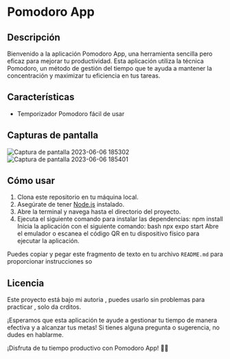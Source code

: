 # Pomodoro App


## Descripción
Bienvenido a la aplicación Pomodoro App, una herramienta sencilla pero eficaz para mejorar tu productividad. Esta aplicación utiliza la técnica Pomodoro, un método de gestión del tiempo que te ayuda a mantener la concentración y maximizar tu eficiencia en tus tareas.

## Características
- Temporizador Pomodoro fácil de usar 

## Capturas de pantalla

![Captura de pantalla 2023-06-06 185302](https://github.com/ThomasCasco/PomoFocus/assets/79951563/5cbc1b20-d23d-43be-bbd4-e41a4c9680f0)
![Captura de pantalla 2023-06-06 185401](https://github.com/ThomasCasco/PomoFocus/assets/79951563/b5c3269b-aab7-4da4-bcb2-7d3b512b4c3c)

## Cómo usar
1. Clona este repositorio en tu máquina local.
2. Asegúrate de tener [Node.js](https://nodejs.org) instalado.
3. Abre la terminal y navega hasta el directorio del proyecto.
4. Ejecuta el siguiente comando para instalar las dependencias: npm install
Inicia la aplicación con el siguiente comando:
bash
npx expo start
Abre el emulador o escanea el código QR en tu dispositivo físico para ejecutar la aplicación.


Puedes copiar y pegar este fragmento de texto en tu archivo `README.md` para proporcionar instrucciones so

## Licencia
Este proyecto está bajo mi autoria , puedes usarlo sin problemas para practicar , solo da crditos.

¡Esperamos que esta aplicación te ayude a gestionar tu tiempo de manera efectiva y a alcanzar tus metas! Si tienes alguna pregunta o sugerencia, no dudes en hablarme.

¡Disfruta de tu tiempo productivo con Pomodoro App! 🍅🚀
